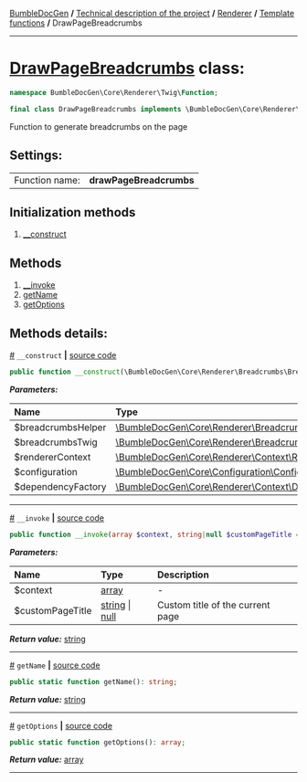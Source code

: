 [BumbleDocGen](../../../README.md) **/**
[Technical description of the project](../../readme.md) **/**
[Renderer](../readme.md) **/**
[Template functions](../05_twigCustomFunctions.md) **/**
DrawPageBreadcrumbs

---


# [DrawPageBreadcrumbs](https://github.com/bumble-tech/bumble-doc-gen/blob/master/src/Core/Renderer/Twig/Function/DrawPageBreadcrumbs.php#L25) class:

```php
namespace BumbleDocGen\Core\Renderer\Twig\Function;

final class DrawPageBreadcrumbs implements \BumbleDocGen\Core\Renderer\Twig\Function\CustomFunctionInterface
```
Function to generate breadcrumbs on the page


<h2>Settings:</h2>

<table>
    <tr>
        <td>Function name:</td>
        <td><b>drawPageBreadcrumbs</b></td>
    </tr>
</table>

## Initialization methods

1. [__construct](#m-construct) 
## Methods

1. [__invoke](#m-invoke) 
1. [getName](#mgetname) 
1. [getOptions](#mgetoptions) 

## Methods details:

<a name="m-construct" href="#m-construct">#</a> `__construct`  **|** [source code](https://github.com/bumble-tech/bumble-doc-gen/blob/master/src/Core/Renderer/Twig/Function/DrawPageBreadcrumbs.php#L27)
```php
public function __construct(\BumbleDocGen\Core\Renderer\Breadcrumbs\BreadcrumbsHelper $breadcrumbsHelper, \BumbleDocGen\Core\Renderer\Breadcrumbs\BreadcrumbsTwigEnvironment $breadcrumbsTwig, \BumbleDocGen\Core\Renderer\Context\RendererContext $rendererContext, \BumbleDocGen\Core\Configuration\Configuration $configuration, \BumbleDocGen\Core\Renderer\Context\Dependency\RendererDependencyFactory $dependencyFactory);
```

***Parameters:***

| Name | Type | Description |
|:-|:-|:-|
$breadcrumbsHelper | [\BumbleDocGen\Core\Renderer\Breadcrumbs\BreadcrumbsHelper](https://github.com/bumble-tech/bumble-doc-gen/blob/master/src/Core/Renderer/Breadcrumbs/BreadcrumbsHelper.php) | - |
$breadcrumbsTwig | [\BumbleDocGen\Core\Renderer\Breadcrumbs\BreadcrumbsTwigEnvironment](https://github.com/bumble-tech/bumble-doc-gen/blob/master/src/Core/Renderer/Breadcrumbs/BreadcrumbsTwigEnvironment.php) | - |
$rendererContext | [\BumbleDocGen\Core\Renderer\Context\RendererContext](https://github.com/bumble-tech/bumble-doc-gen/blob/master/src/Core/Renderer/Context/RendererContext.php) | - |
$configuration | [\BumbleDocGen\Core\Configuration\Configuration](https://github.com/bumble-tech/bumble-doc-gen/blob/master/src/Core/Configuration/Configuration.php) | - |
$dependencyFactory | [\BumbleDocGen\Core\Renderer\Context\Dependency\RendererDependencyFactory](https://github.com/bumble-tech/bumble-doc-gen/blob/master/src/Core/Renderer/Context/Dependency/RendererDependencyFactory.php) | - |

---

<a name="m-invoke" href="#m-invoke">#</a> `__invoke`  **|** [source code](https://github.com/bumble-tech/bumble-doc-gen/blob/master/src/Core/Renderer/Twig/Function/DrawPageBreadcrumbs.php#L61)
```php
public function __invoke(array $context, string|null $customPageTitle = null): string;
```

***Parameters:***

| Name | Type | Description |
|:-|:-|:-|
$context | [array](https://www.php.net/manual/en/language.types.array.php) | - |
$customPageTitle | [string](https://www.php.net/manual/en/language.types.string.php) \| [null](https://www.php.net/manual/en/language.types.null.php) | Custom title of the current page |

***Return value:*** [string](https://www.php.net/manual/en/language.types.string.php)

---

<a name="mgetname" href="#mgetname">#</a> `getName`  **|** [source code](https://github.com/bumble-tech/bumble-doc-gen/blob/master/src/Core/Renderer/Twig/Function/DrawPageBreadcrumbs.php#L36)
```php
public static function getName(): string;
```

***Return value:*** [string](https://www.php.net/manual/en/language.types.string.php)

---

<a name="mgetoptions" href="#mgetoptions">#</a> `getOptions`  **|** [source code](https://github.com/bumble-tech/bumble-doc-gen/blob/master/src/Core/Renderer/Twig/Function/DrawPageBreadcrumbs.php#L41)
```php
public static function getOptions(): array;
```

***Return value:*** [array](https://www.php.net/manual/en/language.types.array.php)

---
